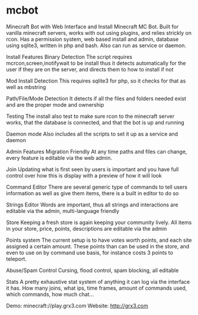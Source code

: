 # mcbot
Minecraft Bot with Web Interface and Install
Minecraft MC Bot. Built for vanilla minecraft servers, works with out using plugins, and relies strickly on rcon. Has a permission system, web based install and admin, database using sqlite3, written in php and bash. Also can run as service or daemon.

Install
Features
Binary Detection
The script requires mcrcon,screen,inotifywait to be install thus it detects automatically for the user if they are on the server, and directs them to how to install if not

Mod Install Detection
This requires sqlite3 for php, so it checks for that as well as mbstring

Path/File/Mode Detection
It detects if all the files and folders needed exist and are the proper mode and ownership

Testing
The install also test to make sure rcon to the minecraft server works, that the database is connected, and that the bot is up and running

Daemon mode
Also includes all the scripts to set it up as a service and daemon


Admin
Features
Migration Friendly
At any time paths and files can change, every feature is editable via the web admin.

Join
Updating what is first seen by users is important and you have full control over how this is display with a preview of how it will look

Command Editor
There are several generic type of commands to tell users information as well as give them items, there is a built in editor to do so

Strings Editor
Words are important, thus all strings and interactions are editable via the admin, multi-language friendly

Store
Keeping a fresh store is again keeping your community lively. All items in your store, price, points, descriptions are editable via the admin

Points system
The current setup is to have votes worth points, and each site assigned a certain amount. These points than can be used in the store, and even to use on by command use basis, for instance costs 3 points to teleport.

Abuse/Spam Control
Cursing, flood control, spam blocking, all editable

Stats
A pretty exhaustive stat system of anything it can log via the interface it has. How many joins, what ips, time frames, amount of commands used, which commands, how much chat...

Demo: minecraft://play.grx3.com
Website: http://grx3.com
